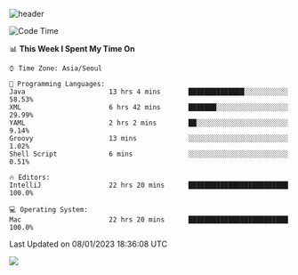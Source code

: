 ![header](https://capsule-render.vercel.app/api?type=Egg&color=timeAuto&height=300&section=header&text=PoPo&fontSize=90&animation=fadeIn)

  <!--START_SECTION:waka-->
![Code Time](http://img.shields.io/badge/Code%20Time-410%20hrs%2030%20mins-blue)

📊 **This Week I Spent My Time On** 

```text
⌚︎ Time Zone: Asia/Seoul

💬 Programming Languages: 
Java                     13 hrs 4 mins       ██████████████░░░░░░░░░░░   58.53% 
XML                      6 hrs 42 mins       ███████░░░░░░░░░░░░░░░░░░   29.99% 
YAML                     2 hrs 2 mins        ██░░░░░░░░░░░░░░░░░░░░░░░   9.14% 
Groovy                   13 mins             ░░░░░░░░░░░░░░░░░░░░░░░░░   1.02% 
Shell Script             6 mins              ░░░░░░░░░░░░░░░░░░░░░░░░░   0.51%

🔥 Editors: 
IntelliJ                 22 hrs 20 mins      █████████████████████████   100.0%

💻 Operating System: 
Mac                      22 hrs 20 mins      █████████████████████████   100.0%

```


 Last Updated on 08/01/2023 18:36:08 UTC
<!--END_SECTION:waka-->



<img src="https://capsule-render.vercel.app/api?type=Egg&color=timeAuto&height=300&section=footer&text=PoPo&fontSize=90&animation=fadeIn&reversal=true" />
